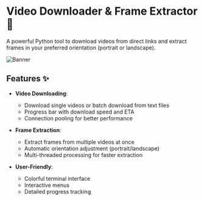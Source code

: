 # Video Downloader & Frame Extractor 🎥

A powerful Python tool to download videos from direct links and extract frames in your preferred orientation (portrait or landscape).

![Banner](https://via.placeholder.com/800x200?text=Video+Downloader+%26+Frame+Extractor)

## Features ✨

- **Video Downloading**:
  - Download single videos or batch download from text files
  - Progress bar with download speed and ETA
  - Connection pooling for better performance

- **Frame Extraction**:
  - Extract frames from multiple videos at once
  - Automatic orientation adjustment (portrait/landscape)
  - Multi-threaded processing for faster extraction

- **User-Friendly**:
  - Colorful terminal interface
  - Interactive menus
  - Detailed progress tracking


